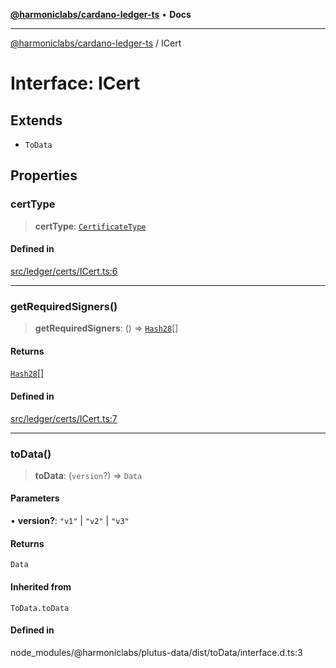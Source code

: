[**@harmoniclabs/cardano-ledger-ts**](../README.md) • **Docs**

***

[@harmoniclabs/cardano-ledger-ts](../globals.md) / ICert

# Interface: ICert

## Extends

- `ToData`

## Properties

### certType

> **certType**: [`CertificateType`](../enumerations/CertificateType.md)

#### Defined in

[src/ledger/certs/ICert.ts:6](https://github.com/HarmonicLabs/cardano-ledger-ts/blob/94dd590ffe94133126b0d8d49920fc7b002e1975/src/ledger/certs/ICert.ts#L6)

***

### getRequiredSigners()

> **getRequiredSigners**: () => [`Hash28`](../classes/Hash28.md)[]

#### Returns

[`Hash28`](../classes/Hash28.md)[]

#### Defined in

[src/ledger/certs/ICert.ts:7](https://github.com/HarmonicLabs/cardano-ledger-ts/blob/94dd590ffe94133126b0d8d49920fc7b002e1975/src/ledger/certs/ICert.ts#L7)

***

### toData()

> **toData**: (`version`?) => `Data`

#### Parameters

• **version?**: `"v1"` \| `"v2"` \| `"v3"`

#### Returns

`Data`

#### Inherited from

`ToData.toData`

#### Defined in

node\_modules/@harmoniclabs/plutus-data/dist/toData/interface.d.ts:3
